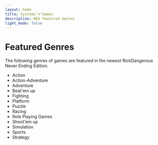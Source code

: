 ```yaml
---
layout: home
title: Systems'n'Games
description: NEE Featured Genres
light_mode: false
---
```


# Featured Genres

The following genres of games are featured in the newest RickDangerous Never Ending Edition.

- Action
- Action-Adventure
- Adventure
- Beat'em up
- Fighting
- Platform
- Puzzle 
- Racing
- Role Playing Games
- Shoot'em up
- Simulation
- Sports
- Strategy
